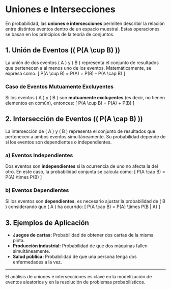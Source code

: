 # Uniones e Intersecciones

En probabilidad, las **uniones e intersecciones** permiten describir la relación entre distintos eventos dentro de un espacio muestral. Estas operaciones se basan en los principios de la teoría de conjuntos.

## 1. Unión de Eventos (\( P(A \cup B) \))
La unión de dos eventos \( A \) y \( B \) representa el conjunto de resultados que pertenecen a al menos uno de los eventos. Matemáticamente, se expresa como:
\[
P(A \cup B) = P(A) + P(B) - P(A \cap B)
\]

### Caso de Eventos Mutuamente Excluyentes
Si los eventos \( A \) y \( B \) son **mutuamente excluyentes** (es decir, no tienen elementos en común), entonces:
\[
P(A \cup B) = P(A) + P(B)
\]

## 2. Intersección de Eventos (\( P(A \cap B) \))
La intersección de \( A \) y \( B \) representa el conjunto de resultados que pertenecen a ambos eventos simultáneamente. Su probabilidad depende de si los eventos son dependientes o independientes.

### a) Eventos Independientes
Dos eventos son **independientes** si la ocurrencia de uno no afecta la del otro. En este caso, la probabilidad conjunta se calcula como:
\[
P(A \cap B) = P(A) \times P(B)
\]

### b) Eventos Dependientes
Si los eventos son **dependientes**, es necesario ajustar la probabilidad de \( B \) considerando que \( A \) ha ocurrido:
\[
P(A \cap B) = P(A) \times P(B | A)
\]

## 3. Ejemplos de Aplicación
- **Juegos de cartas:** Probabilidad de obtener dos cartas de la misma pinta.
- **Producción industrial:** Probabilidad de que dos máquinas fallen simultáneamente.
- **Salud pública:** Probabilidad de que una persona tenga dos enfermedades a la vez.

---
El análisis de uniones e intersecciones es clave en la modelización de eventos aleatorios y en la resolución de problemas probabilísticos.
